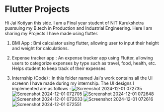 # Flutter Projects

Hi Jai Kotiyan this side. I am a Final year student of NIT Kurukshetra pusrsuing my B.tech in Production and Industrial Engineering.
Here I am sharing my Projects I have made using flutter.
1. BMI App : Bmi calculator using flutter, allowing user to input their height and weight for calculations.
2. Expense tracker app : An expense tracker app using Flutter, allowing users to categorize expenses by type such as travel, food, health, etc. Helps student to keep track of their expenses

3. Internship (Code) : In this folder named Jai's work contains all the UI screenn I have made during my internship. The UI designs I implemented are as follows :
   ![Screenshot 2024-12-01 072735](https://github.com/user-attachments/assets/a528ffe3-aab2-4667-bbb1-25a21d6d1db9)
![Screenshot 2024-12-01 072705](https://github.com/user-attachments/assets/dee06c73-e2b7-43cb-820e-14e67f59af2c)
![Screenshot 2024-12-01 072648](https://github.com/user-attachments/assets/a2a61c59-d8ff-4410-8db8-c7fb3eaacc94)
![Screenshot 2024-12-01 072633](https://github.com/user-attachments/assets/610efdec-554c-4d1a-a393-1c42b289ef3c)
![Screenshot 2024-12-01 072616](https://github.com/user-attachments/assets/de64c7ae-b093-4517-bcb1-a066c7a32d6a)
![Screenshot 2024-12-01 072551](https://github.com/user-attachments/assets/0bf1cc3a-5847-476b-b590-3833a7f0d795)
